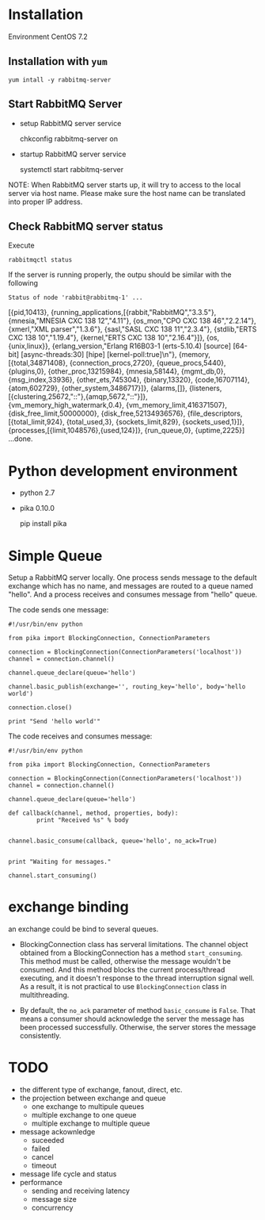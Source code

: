 # Installation

Environment CentOS 7.2

## Installation with `yum`

    yum intall -y rabbitmq-server

## Start RabbitMQ Server

- setup RabbitMQ server service

    chkconfig rabbitmq-server on

- startup RabbitMQ server service

    systemctl start rabbitmq-server

NOTE: When RabbitMQ server starts up, it will try to access to the local server
via host name. Please make sure the host name can be translated into proper
IP address. 

## Check RabbitMQ server status

Execute 

    rabbitmqctl status

If the server is running properly, the outpu should
be similar with the following

    Status of node 'rabbit@rabbitmq-1' ...
[{pid,10413},
     {running_applications,[{rabbit,"RabbitMQ","3.3.5"},
                            {mnesia,"MNESIA  CXC 138 12","4.11"},
                            {os_mon,"CPO  CXC 138 46","2.2.14"},
                            {xmerl,"XML parser","1.3.6"},
                            {sasl,"SASL  CXC 138 11","2.3.4"},
                            {stdlib,"ERTS  CXC 138 10","1.19.4"},
                            {kernel,"ERTS  CXC 138 10","2.16.4"}]},
     {os,{unix,linux}},
     {erlang_version,"Erlang R16B03-1 (erts-5.10.4) [source] [64-bit] [async-threads:30] [hipe] [kernel-poll:true]\n"},
     {memory,[{total,34871408},
              {connection_procs,2720},
              {queue_procs,5440},
              {plugins,0},
              {other_proc,13215984},
              {mnesia,58144},
              {mgmt_db,0},
              {msg_index,33936},
              {other_ets,745304},
              {binary,13320},
              {code,16707114},
              {atom,602729},
              {other_system,3486717}]},
     {alarms,[]},
     {listeners,[{clustering,25672,"::"},{amqp,5672,"::"}]},
     {vm_memory_high_watermark,0.4},
     {vm_memory_limit,416371507},
     {disk_free_limit,50000000},
     {disk_free,52134936576},
     {file_descriptors,[{total_limit,924},
                        {total_used,3},
                        {sockets_limit,829},
                        {sockets_used,1}]},
     {processes,[{limit,1048576},{used,124}]},
     {run_queue,0},
     {uptime,2225}]
    ...done.


# Python development environment

- python 2.7
- pika 0.10.0

    pip install pika

# Simple Queue

Setup a RabbitMQ server locally. One process sends message to the default
exchange which has no name, and messages are routed to a queue named "hello".
And a process receives and consumes message from "hello" queue.

The code sends one message:

    #!/usr/bin/env python

    from pika import BlockingConnection, ConnectionParameters

    connection = BlockingConnection(ConnectionParameters('localhost'))
    channel = connection.channel()

    channel.queue_declare(queue='hello')

    channel.basic_publish(exchange='', routing_key='hello', body='hello world')

    connection.close()

    print "Send 'hello world'"

The code receives and consumes message: 

    #!/usr/bin/env python
    
    from pika import BlockingConnection, ConnectionParameters
    
    connection = BlockingConnection(ConnectionParameters('localhost'))
    channel = connection.channel()
    
    channel.queue_declare(queue='hello')
    
    def callback(channel, method, properties, body):
            print "Received %s" % body
    
    
    channel.basic_consume(callback, queue='hello', no_ack=True)
    
    
    print "Waiting for messages."
    
    channel.start_consuming()

# exchange binding

an exchange could be bind to several queues.

- BlockingConnection class has serveral limitations. The channel object
    obtained from a BlockingConnection has a method `start_consuming`. This 
    method must be called, otherwise the message wouldn't be consumed. And
    this method blocks the current process/thread executing, and it doesn't 
    response to the thread interruption signal well. As a result, it is not 
    practical to use `BlockingConnection` class in multithreading.

- By default, the `no_ack` parameter of method `basic_consume` is `False`. That
    means a consumer should acknowledge the server the message has been 
    processed successfully. Otherwise, the server stores the message 
    consistently.

# TODO
 - the different type of exchange, fanout, direct, etc.
 - the projection between exchange and queue 
    - one exchange to multipule queues
    - multiple exchange to one queue
    - multiple exchange to multiple queue
- message ackownledge
    - suceeded
    - failed
    - cancel
    - timeout
- message life cycle and status 
- performance
    - sending and receiving latency
    - message size
    - concurrency